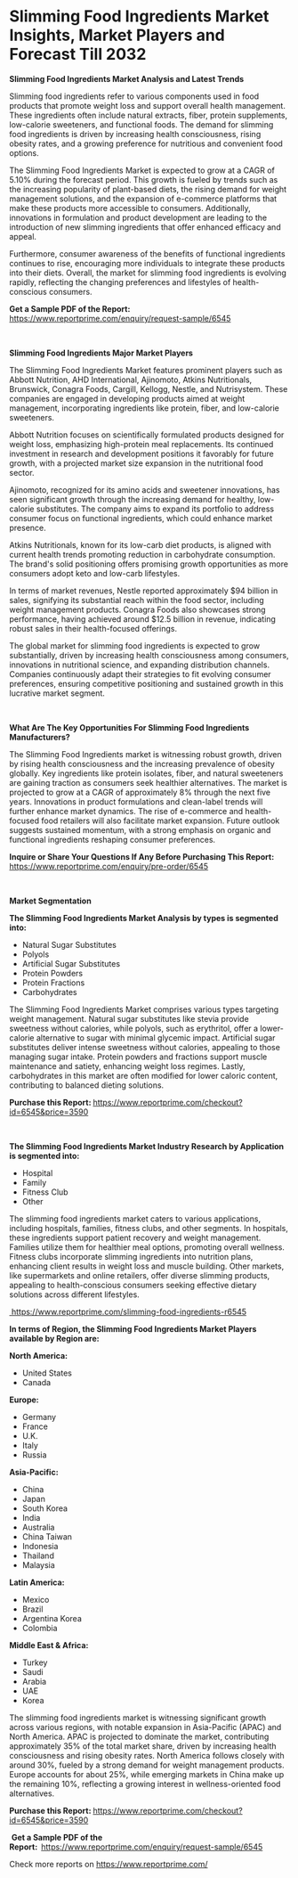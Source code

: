 <p><h1>Slimming Food Ingredients Market Insights, Market Players and Forecast Till 2032</h1></p><p><strong>Slimming Food Ingredients Market Analysis and Latest Trends</strong></p>
<p><p>Slimming food ingredients refer to various components used in food products that promote weight loss and support overall health management. These ingredients often include natural extracts, fiber, protein supplements, low-calorie sweeteners, and functional foods. The demand for slimming food ingredients is driven by increasing health consciousness, rising obesity rates, and a growing preference for nutritious and convenient food options.</p><p>The Slimming Food Ingredients Market is expected to grow at a CAGR of 5.10% during the forecast period. This growth is fueled by trends such as the increasing popularity of plant-based diets, the rising demand for weight management solutions, and the expansion of e-commerce platforms that make these products more accessible to consumers. Additionally, innovations in formulation and product development are leading to the introduction of new slimming ingredients that offer enhanced efficacy and appeal.</p><p>Furthermore, consumer awareness of the benefits of functional ingredients continues to rise, encouraging more individuals to integrate these products into their diets. Overall, the market for slimming food ingredients is evolving rapidly, reflecting the changing preferences and lifestyles of health-conscious consumers.</p></p>
<p><strong>Get a Sample PDF of the Report:&nbsp;</strong> <a href="https://www.reportprime.com/enquiry/request-sample/6545?utm_campaign=3184&utm_medium=2&utm_source=Github&utm_content=ia&utm_term=19032025&utm_id=slimming-food-ingredients">https://www.reportprime.com/enquiry/request-sample/6545</a></p>
<p>&nbsp;</p>
<p><strong>Slimming Food Ingredients Major Market Players</strong></p>
<p><p>The Slimming Food Ingredients Market features prominent players such as Abbott Nutrition, AHD International, Ajinomoto, Atkins Nutritionals, Brunswick, Conagra Foods, Cargill, Kellogg, Nestle, and Nutrisystem. These companies are engaged in developing products aimed at weight management, incorporating ingredients like protein, fiber, and low-calorie sweeteners.</p><p>Abbott Nutrition focuses on scientifically formulated products designed for weight loss, emphasizing high-protein meal replacements. Its continued investment in research and development positions it favorably for future growth, with a projected market size expansion in the nutritional food sector.</p><p>Ajinomoto, recognized for its amino acids and sweetener innovations, has seen significant growth through the increasing demand for healthy, low-calorie substitutes. The company aims to expand its portfolio to address consumer focus on functional ingredients, which could enhance market presence.</p><p>Atkins Nutritionals, known for its low-carb diet products, is aligned with current health trends promoting reduction in carbohydrate consumption. The brand's solid positioning offers promising growth opportunities as more consumers adopt keto and low-carb lifestyles.</p><p>In terms of market revenues, Nestle reported approximately $94 billion in sales, signifying its substantial reach within the food sector, including weight management products. Conagra Foods also showcases strong performance, having achieved around $12.5 billion in revenue, indicating robust sales in their health-focused offerings.</p><p>The global market for slimming food ingredients is expected to grow substantially, driven by increasing health consciousness among consumers, innovations in nutritional science, and expanding distribution channels. Companies continuously adapt their strategies to fit evolving consumer preferences, ensuring competitive positioning and sustained growth in this lucrative market segment.</p></p>
<p>&nbsp;</p>
<p><strong>What Are The Key Opportunities For Slimming Food Ingredients Manufacturers?</strong></p>
<p><p>The Slimming Food Ingredients market is witnessing robust growth, driven by rising health consciousness and the increasing prevalence of obesity globally. Key ingredients like protein isolates, fiber, and natural sweeteners are gaining traction as consumers seek healthier alternatives. The market is projected to grow at a CAGR of approximately 8% through the next five years. Innovations in product formulations and clean-label trends will further enhance market dynamics. The rise of e-commerce and health-focused food retailers will also facilitate market expansion. Future outlook suggests sustained momentum, with a strong emphasis on organic and functional ingredients reshaping consumer preferences.</p></p>
<p><strong>Inquire or Share Your Questions If Any Before Purchasing This Report:</strong> <a href="https://www.reportprime.com/enquiry/pre-order/6545?utm_campaign=3184&utm_medium=2&utm_source=Github&utm_content=ia&utm_term=19032025&utm_id=slimming-food-ingredients">https://www.reportprime.com/enquiry/pre-order/6545</a></p>
<p>&nbsp;</p>
<p><strong>Market Segmentation</strong></p>
<p><strong>The Slimming Food Ingredients Market Analysis by types is segmented into:</strong></p>
<p><ul><li>Natural Sugar Substitutes</li><li>Polyols</li><li>Artificial Sugar Substitutes</li><li>Protein Powders</li><li>Protein Fractions</li><li>Carbohydrates</li></ul></p>
<p><p>The Slimming Food Ingredients Market comprises various types targeting weight management. Natural sugar substitutes like stevia provide sweetness without calories, while polyols, such as erythritol, offer a lower-calorie alternative to sugar with minimal glycemic impact. Artificial sugar substitutes deliver intense sweetness without calories, appealing to those managing sugar intake. Protein powders and fractions support muscle maintenance and satiety, enhancing weight loss regimes. Lastly, carbohydrates in this market are often modified for lower caloric content, contributing to balanced dieting solutions.</p></p>
<p><strong>Purchase this Report:&nbsp;</strong><a href="https://www.reportprime.com/checkout?id=6545&price=3590&utm_campaign=3184&utm_medium=2&utm_source=Github&utm_content=ia&utm_term=19032025&utm_id=slimming-food-ingredients">https://www.reportprime.com/checkout?id=6545&price=3590</a></p>
<p>&nbsp;</p>
<p><strong>The Slimming Food Ingredients Market Industry Research by Application is segmented into:</strong></p>
<p><ul><li>Hospital</li><li>Family</li><li>Fitness Club</li><li>Other</li></ul></p>
<p><p>The slimming food ingredients market caters to various applications, including hospitals, families, fitness clubs, and other segments. In hospitals, these ingredients support patient recovery and weight management. Families utilize them for healthier meal options, promoting overall wellness. Fitness clubs incorporate slimming ingredients into nutrition plans, enhancing client results in weight loss and muscle building. Other markets, like supermarkets and online retailers, offer diverse slimming products, appealing to health-conscious consumers seeking effective dietary solutions across different lifestyles.</p></p>
<p><a href="https://www.reportprime.com/slimming-food-ingredients-r6545?utm_campaign=3184&utm_medium=2&utm_source=Github&utm_content=ia&utm_term=19032025&utm_id=slimming-food-ingredients">&nbsp;https://www.reportprime.com/slimming-food-ingredients-r6545</a></p>
<p><strong>In terms of Region, the Slimming Food Ingredients Market Players available by Region are:</strong></p>
<p>
    <p> <strong> North America: </strong>
        <ul>
            <li>United States</li>
            <li>Canada</li>
        </ul>
        </p> 
    <p> <strong> Europe: </strong>
        <ul>
            <li>Germany</li>
            <li>France</li>
            <li>U.K.</li>
            <li>Italy</li>
            <li>Russia</li>
        </ul>
        </p> 
    <p> <strong> Asia-Pacific: </strong>
        <ul>
            <li>China</li>
            <li>Japan</li>
            <li>South Korea</li>
            <li>India</li>
            <li>Australia</li>
            <li>China Taiwan</li>
            <li>Indonesia</li>
            <li>Thailand</li>
            <li>Malaysia</li>
        </ul>
        </p> 
    <p> <strong> Latin America: </strong>
        <ul>
            <li>Mexico</li>
            <li>Brazil</li>
            <li>Argentina Korea</li>
            <li>Colombia</li>
        </ul>
        </p> 
    <p> <strong> Middle East & Africa: </strong>
        <ul>
            <li>Turkey</li>
            <li>Saudi</li>
            <li>Arabia</li>
            <li>UAE</li>
            <li>Korea</li>
        </ul>
    </p>
    </p>
<p><p>The slimming food ingredients market is witnessing significant growth across various regions, with notable expansion in Asia-Pacific (APAC) and North America. APAC is projected to dominate the market, contributing approximately 35% of the total market share, driven by increasing health consciousness and rising obesity rates. North America follows closely with around 30%, fueled by a strong demand for weight management products. Europe accounts for about 25%, while emerging markets in China make up the remaining 10%, reflecting a growing interest in wellness-oriented food alternatives.</p></p>
<p><strong>Purchase this Report: </strong><a href="https://www.reportprime.com/checkout?id=6545&price=3590&utm_campaign=3184&utm_medium=2&utm_source=Github&utm_content=ia&utm_term=19032025&utm_id=slimming-food-ingredients">https://www.reportprime.com/checkout?id=6545&price=3590</a></p>
<p>&nbsp;<strong>Get a Sample PDF of the Report:&nbsp;&nbsp;</strong><a href="https://www.reportprime.com/enquiry/request-sample/6545?utm_campaign=3184&utm_medium=2&utm_source=Github&utm_content=ia&utm_term=19032025&utm_id=slimming-food-ingredients">https://www.reportprime.com/enquiry/request-sample/6545</a></p>
<p><strong></strong></p>
<p>Check more reports on <a href="https://www.reportprime.com/?utm_campaign=3184&utm_medium=2&utm_source=Github&utm_content=ia&utm_term=19032025&utm_id=slimming-food-ingredients">https://www.reportprime.com/</a></p>